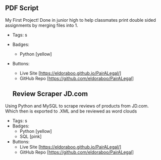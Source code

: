 ## PDF Script
My First Project! Done in junior high to help classmates print double sided assignments by merging files into 1.
- Tags: s
- Badges:
  - Python [yellow]
- Buttons:
  - Live Site [https://eldoraboo.github.io/PairALegal/]
  - GitHub Repo [https://github.com/eldoraboo/PairALegal]

  ## Review Scraper JD.com
Using Python and MySQL to scrape reviews of products from JD.com. Which then is exported to .XML and be reviewed as word clouds
- Tags: s
- Badges:
  - Python [yellow]
  - SQL [pink]
- Buttons:
  - Live Site [https://eldoraboo.github.io/PairALegal/]
  - GitHub Repo [https://github.com/eldoraboo/PairALegal]